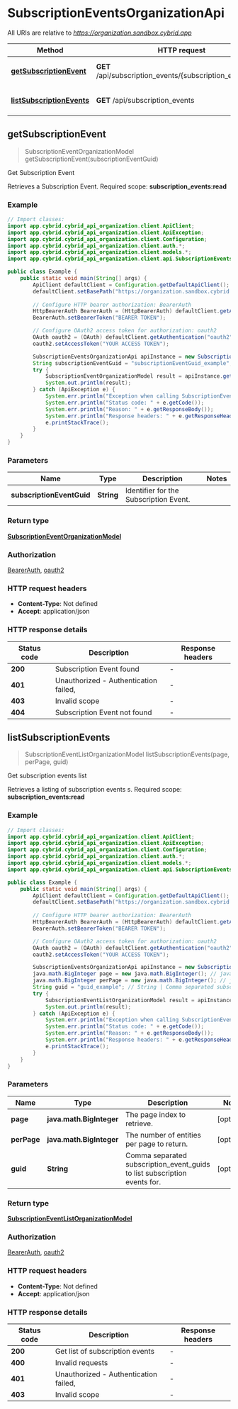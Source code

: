 # SubscriptionEventsOrganizationApi

All URIs are relative to *https://organization.sandbox.cybrid.app*

| Method | HTTP request | Description |
|------------- | ------------- | -------------|
| [**getSubscriptionEvent**](SubscriptionEventsOrganizationApi.md#getSubscriptionEvent) | **GET** /api/subscription_events/{subscription_event_guid} | Get Subscription Event  |
| [**listSubscriptionEvents**](SubscriptionEventsOrganizationApi.md#listSubscriptionEvents) | **GET** /api/subscription_events | Get subscription events list |



## getSubscriptionEvent

> SubscriptionEventOrganizationModel getSubscriptionEvent(subscriptionEventGuid)

Get Subscription Event 

Retrieves a Subscription Event.  Required scope: **subscription_events:read**

### Example

```java
// Import classes:
import app.cybrid.cybrid_api_organization.client.ApiClient;
import app.cybrid.cybrid_api_organization.client.ApiException;
import app.cybrid.cybrid_api_organization.client.Configuration;
import app.cybrid.cybrid_api_organization.client.auth.*;
import app.cybrid.cybrid_api_organization.client.models.*;
import app.cybrid.cybrid_api_organization.client.api.SubscriptionEventsOrganizationApi;

public class Example {
    public static void main(String[] args) {
        ApiClient defaultClient = Configuration.getDefaultApiClient();
        defaultClient.setBasePath("https://organization.sandbox.cybrid.app");
        
        // Configure HTTP bearer authorization: BearerAuth
        HttpBearerAuth BearerAuth = (HttpBearerAuth) defaultClient.getAuthentication("BearerAuth");
        BearerAuth.setBearerToken("BEARER TOKEN");

        // Configure OAuth2 access token for authorization: oauth2
        OAuth oauth2 = (OAuth) defaultClient.getAuthentication("oauth2");
        oauth2.setAccessToken("YOUR ACCESS TOKEN");

        SubscriptionEventsOrganizationApi apiInstance = new SubscriptionEventsOrganizationApi(defaultClient);
        String subscriptionEventGuid = "subscriptionEventGuid_example"; // String | Identifier for the Subscription Event.
        try {
            SubscriptionEventOrganizationModel result = apiInstance.getSubscriptionEvent(subscriptionEventGuid);
            System.out.println(result);
        } catch (ApiException e) {
            System.err.println("Exception when calling SubscriptionEventsOrganizationApi#getSubscriptionEvent");
            System.err.println("Status code: " + e.getCode());
            System.err.println("Reason: " + e.getResponseBody());
            System.err.println("Response headers: " + e.getResponseHeaders());
            e.printStackTrace();
        }
    }
}
```

### Parameters


| Name | Type | Description  | Notes |
|------------- | ------------- | ------------- | -------------|
| **subscriptionEventGuid** | **String**| Identifier for the Subscription Event. | |

### Return type

[**SubscriptionEventOrganizationModel**](SubscriptionEventOrganizationModel.md)

### Authorization

[BearerAuth](../README.md#BearerAuth), [oauth2](../README.md#oauth2)

### HTTP request headers

- **Content-Type**: Not defined
- **Accept**: application/json


### HTTP response details
| Status code | Description | Response headers |
|-------------|-------------|------------------|
| **200** | Subscription Event found |  -  |
| **401** | Unauthorized - Authentication failed,  |  -  |
| **403** | Invalid scope |  -  |
| **404** | Subscription Event not found |  -  |


## listSubscriptionEvents

> SubscriptionEventListOrganizationModel listSubscriptionEvents(page, perPage, guid)

Get subscription events list

Retrieves a listing of subscription events s.  Required scope: **subscription_events:read**

### Example

```java
// Import classes:
import app.cybrid.cybrid_api_organization.client.ApiClient;
import app.cybrid.cybrid_api_organization.client.ApiException;
import app.cybrid.cybrid_api_organization.client.Configuration;
import app.cybrid.cybrid_api_organization.client.auth.*;
import app.cybrid.cybrid_api_organization.client.models.*;
import app.cybrid.cybrid_api_organization.client.api.SubscriptionEventsOrganizationApi;

public class Example {
    public static void main(String[] args) {
        ApiClient defaultClient = Configuration.getDefaultApiClient();
        defaultClient.setBasePath("https://organization.sandbox.cybrid.app");
        
        // Configure HTTP bearer authorization: BearerAuth
        HttpBearerAuth BearerAuth = (HttpBearerAuth) defaultClient.getAuthentication("BearerAuth");
        BearerAuth.setBearerToken("BEARER TOKEN");

        // Configure OAuth2 access token for authorization: oauth2
        OAuth oauth2 = (OAuth) defaultClient.getAuthentication("oauth2");
        oauth2.setAccessToken("YOUR ACCESS TOKEN");

        SubscriptionEventsOrganizationApi apiInstance = new SubscriptionEventsOrganizationApi(defaultClient);
        java.math.BigInteger page = new java.math.BigInteger(); // java.math.BigInteger | The page index to retrieve.
        java.math.BigInteger perPage = new java.math.BigInteger(); // java.math.BigInteger | The number of entities per page to return.
        String guid = "guid_example"; // String | Comma separated subscription_event_guids to list subscription events for.
        try {
            SubscriptionEventListOrganizationModel result = apiInstance.listSubscriptionEvents(page, perPage, guid);
            System.out.println(result);
        } catch (ApiException e) {
            System.err.println("Exception when calling SubscriptionEventsOrganizationApi#listSubscriptionEvents");
            System.err.println("Status code: " + e.getCode());
            System.err.println("Reason: " + e.getResponseBody());
            System.err.println("Response headers: " + e.getResponseHeaders());
            e.printStackTrace();
        }
    }
}
```

### Parameters


| Name | Type | Description  | Notes |
|------------- | ------------- | ------------- | -------------|
| **page** | **java.math.BigInteger**| The page index to retrieve. | [optional] |
| **perPage** | **java.math.BigInteger**| The number of entities per page to return. | [optional] |
| **guid** | **String**| Comma separated subscription_event_guids to list subscription events for. | [optional] |

### Return type

[**SubscriptionEventListOrganizationModel**](SubscriptionEventListOrganizationModel.md)

### Authorization

[BearerAuth](../README.md#BearerAuth), [oauth2](../README.md#oauth2)

### HTTP request headers

- **Content-Type**: Not defined
- **Accept**: application/json


### HTTP response details
| Status code | Description | Response headers |
|-------------|-------------|------------------|
| **200** | Get list of subscription events |  -  |
| **400** | Invalid requests |  -  |
| **401** | Unauthorized - Authentication failed,  |  -  |
| **403** | Invalid scope |  -  |

